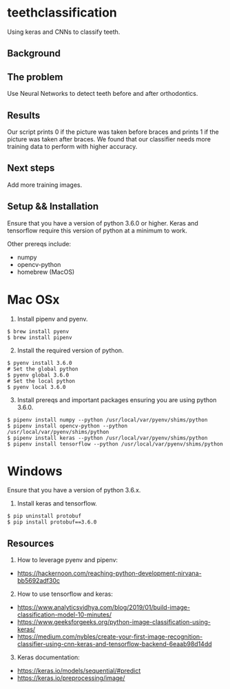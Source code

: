 # teethclassification
Using keras and CNNs to classify teeth.

## Background

## The problem
Use Neural Networks to detect teeth before and after orthodontics.

## Results
Our script prints 0 if the picture was taken before braces and prints 1 if the picture was taken after braces. We found that our classifier needs more training data to perform with higher accuracy. 

## Next steps
Add more training images. 

## Setup && Installation

Ensure that you have a version of python 3.6.0 or higher. Keras and tensorflow require this version of python at a minimum to work.

Other prereqs include:
- numpy
- opencv-python
- homebrew (MacOS)

# Mac OSx

1. Install pipenv and pyenv.

```
$ brew install pyenv
$ brew install pipenv
```

2. Install the required version of python.
```
$ pyenv install 3.6.0
# Set the global python
$ pyenv global 3.6.0
# Set the local python
$ pyenv local 3.6.0
```

3. Install prereqs and important packages ensuring you are using python 3.6.0.
```
$ pipenv install numpy --python /usr/local/var/pyenv/shims/python
$ pipenv install opencv-python --python /usr/local/var/pyenv/shims/python
$ pipenv install keras --python /usr/local/var/pyenv/shims/python
$ pipenv install tensorflow --python /usr/local/var/pyenv/shims/python
```

# Windows

Ensure that you have a version of python 3.6.x.
1. Install keras and tensorflow.
```
$ pip uninstall protobuf
$ pip install protobuf==3.6.0
```

## Resources

1. How to leverage pyenv and pipenv:
- https://hackernoon.com/reaching-python-development-nirvana-bb5692adf30c

2. How to use tensorflow and keras:
- https://www.analyticsvidhya.com/blog/2019/01/build-image-classification-model-10-minutes/
- https://www.geeksforgeeks.org/python-image-classification-using-keras/
- https://medium.com/nybles/create-your-first-image-recognition-classifier-using-cnn-keras-and-tensorflow-backend-6eaab98d14dd

3. Keras documentation:
- https://keras.io/models/sequential/#predict
- https://keras.io/preprocessing/image/
